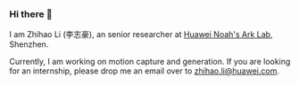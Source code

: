 ### Hi there 👋

I am Zhihao Li (李志豪), an senior researcher at [Huawei Noah's Ark Lab](https://www.noahlab.com.hk), Shenzhen.

Currently, I am working on motion capture and generation. If you are looking for an internship, please drop me an email over to zhihao.li@huawei.com.
